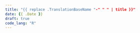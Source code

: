 ```yaml
---
title: "{{ replace .TranslationBaseName "-" " " | title }}"
date: {{ .Date }}
draft: true
code_lang: "R"
---
```


